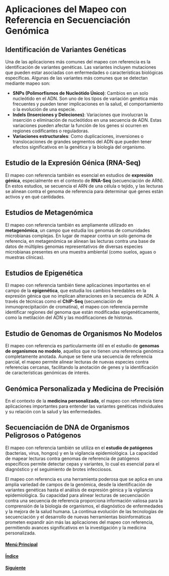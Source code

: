 # Aplicaciones del Mapeo con Referencia en Secuenciación Genómica

## Identificación de Variantes Genéticas

Una de las aplicaciones más comunes del mapeo con referencia es la identificación de variantes genéticas. Las variantes incluyen mutaciones que pueden estar asociadas con enfermedades o características biológicas específicas. Algunas de las variantes más comunes que se detectan mediante mapeo son:

   - **SNPs (Polimorfismos de Nucleótido Único)**: Cambios en un solo nucleótido en el ADN. Son uno de los tipos de variación genética más frecuentes y pueden tener implicaciones en la salud, el comportamiento o la evolución de una especie.
   - **Indels (Inserciones y Deleciones)**: Variaciones que involucran la inserción o eliminación de nucleótidos en una secuencia de ADN. Estas variaciones pueden afectar la función de los genes si ocurren en regiones codificantes o reguladoras.
   - **Variaciones estructurales**: Como duplicaciones, inversiones o translocaciones de grandes segmentos del ADN que pueden tener efectos significativos en la genética y la biología del organismo.

## Estudio de la Expresión Génica (RNA-Seq)

El mapeo con referencia también es esencial en estudios de **expresión génica**, especialmente en el contexto de **RNA-Seq** (secuenciación de ARN). En estos estudios, se secuencia el ARN de una célula o tejido, y las lecturas se alinean contra el genoma de referencia para determinar qué genes están activos y en qué cantidades.

## Estudios de Metagenómica

El mapeo con referencia también es ampliamente utilizado en **metagenómica**, un campo que estudia los genomas de comunidades microbianas complejas. En lugar de mapear contra un solo genoma de referencia, en metagenómica se alinean las lecturas contra una base de datos de múltiples genomas representativos de diversas especies microbianas presentes en una muestra ambiental (como suelos, aguas o muestras clínicas).

## Estudios de Epigenética

El mapeo con referencia también tiene aplicaciones importantes en el campo de la **epigenética**, que estudia los cambios heredables en la expresión génica que no implican alteraciones en la secuencia de ADN. A través de técnicas como el **ChIP-Seq** (secuenciación de inmunoprecipitación de cromatina), el mapeo con referencia permite identificar regiones del genoma que están modificadas epigenéticamente, como la metilación del ADN y las modificaciones de histonas.

## Estudio de Genomas de Organismos No Modelos

El mapeo con referencia es particularmente útil en el estudio de **genomas de organismos no modelo**, aquellos que no tienen una referencia genómica completamente anotada. Aunque se tiene una secuencia de referencia parcial, el mapeo permite alinear lecturas de nuevas especies contra referencias cercanas, facilitando la anotación de genes y la identificación de características genómicas de interés.

## Genómica Personalizada y Medicina de Precisión

En el contexto de la **medicina personalizada**, el mapeo con referencia tiene aplicaciones importantes para entender las variantes genéticas individuales y su relación con la salud y las enfermedades.

## Secuenciación de DNA de Organismos Peligrosos o Patógenos

El mapeo con referencia también se utiliza en el **estudio de patógenos** (bacterias, virus, hongos) y en la vigilancia epidemiológica. La capacidad de mapear lecturas contra genomas de referencia de patógenos específicos permite detectar cepas y variantes, lo cual es esencial para el diagnóstico y el seguimiento de brotes infecciosos.

El mapeo con referencia es una herramienta poderosa que se aplica en una amplia variedad de campos de la genómica, desde la identificación de variantes genéticas hasta el análisis de expresión génica y la vigilancia epidemiológica. Su capacidad para alinear lecturas de secuenciación contra una secuencia de referencia proporciona información valiosa para la comprensión de la biología de organismos, el diagnóstico de enfermedades y la mejora de la salud humana. La continua evolución de las tecnologías de secuenciación y el desarrollo de nuevas herramientas bioinformáticas prometen expandir aún más las aplicaciones del mapeo con referencia, permitiendo avances significativos en la investigación y la medicina personalizada.

#### [Menú Principal](../../index.md)
#### [Índice](./index.md)
#### [Siguiente](./07_problemasenelmapeo.md)
